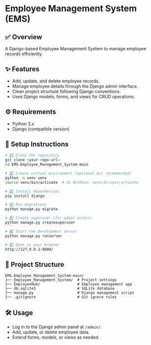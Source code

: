 # Employee Management System (EMS)

## ✅ Overview
A Django-based Employee Management System to manage employee records efficiently.

## ✨ Features
- Add, update, and delete employee records.
- Manage employee details through the Django admin interface.
- Clean project structure following Django conventions.
- Uses Django models, forms, and views for CRUD operations.

## ⚙️ Requirements
- Python 3.x
- Django (compatible version)

## 🚀 Setup Instructions

```bash
# 1️⃣ Clone the repository
git clone <your-repo-url>
cd EMS-Employee_Management_System-main

# 2️⃣ Create virtual environment (optional but recommended)
python -m venv venv
source venv/bin/activate  # On Windows: venv\Scripts\activate

# 3️⃣ Install dependencies
pip install django

# 4️⃣ Run migrations
python manage.py migrate

# 5️⃣ Create superuser (for admin access)
python manage.py createsuperuser

# 6️⃣ Start the development server
python manage.py runserver

# 7️⃣ Open in your browser
http://127.0.0.1:8000/
```

## 📂 Project Structure

```
EMS-Employee_Management_System-main/
├── Employee_Management_System/  # Project settings
├── EmployeeHub/                 # Employee management app
├── db.sqlite3                   # SQLite database
├── manage.py                    # Django management script
├── .gitignore                   # Git ignore rules
```

## 🛠️ Usage
- Log in to the Django admin panel at `/admin/`.
- Add, update, or delete employee data.
- Extend forms, models, or views as needed.

